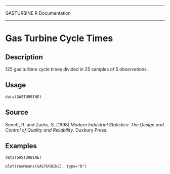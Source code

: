   ------------ -----------------
  GASTURBINE   R Documentation
  ------------ -----------------

Gas Turbine Cycle Times
=======================

Description
-----------

125 gas turbine cycle times divided in 25 samples of 5 observations.

Usage
-----

    data(GASTURBINE)

Source
------

Kenett, R. and Zacks, S. (1998) *Modern Industrial Statistics: The
Design and Control of Quality and Reliability*. Duxbury Press.

Examples
--------

    data(GASTURBINE)

    plot(rowMeans(GASTURBINE), type="b")
